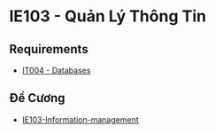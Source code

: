 # IE103 - Quản Lý Thông Tin

## Requirements

- [IT004 - Databases](../IT004/IT004.md)

## Đề Cương

- [IE103-Information-management](syllabus/IE103-Information-management.pdf)
